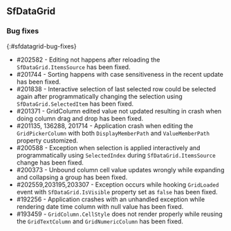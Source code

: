 ## SfDataGrid

### Bug fixes
{:#sfdatagrid-bug-fixes}

* \#202582 - Editing not happens after reloading the `SfDataGrid.ItemsSource` has been fixed.
* \#201744 - Sorting happens with case sensitiveness in the recent update has been fixed.
* \#201838 - Interactive selection of last selected row could be selected again after programmatically changing the selection using `SfDataGrid.SelectedItem` has been fixed.
* \#201371 - GridColumn edited value not updated resulting in crash when doing column drag and drop has been fixed.
* \#201135, 136288, 201714 - Application crash when editing the `GridPickerColumn` with both `DisplayMemberPath` and `ValueMemberPath` property customized.
* \#200588 - Exception when selection is applied interactively and programmatically using `SelectedIndex` during `SfDataGrid.ItemsSource` change has been fixed.
* \#200373 - Unbound column cell value updates wrongly while expanding and collapsing a group has been fixed.
* \#202559,203195,203307 -  Exception occurs while hooking `GridLoaded` event with `SfDataGrid.IsVisible` property set as `false` has been fixed.
* \#192256 - Application crashes with an unhandled exception while rendering date time column with null value has been fixed.
* \#193459 - `GridColumn.CellStyle` does not render properly while reusing the `GridTextColumn` and `GridNumericColumn` has been fixed. 